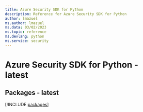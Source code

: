 ```yaml
---
title: Azure Security SDK for Python
description: Reference for Azure Security SDK for Python
author: lmazuel
ms.author: lmazuel
ms.data: 03/02/2023
ms.topic: reference
ms.devlang: python
ms.service: security
---
```

# Azure Security SDK for Python - latest
## Packages - latest
[!INCLUDE [packages](security-index.md)]